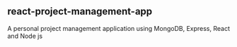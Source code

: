 ## react-project-management-app

A personal project management application using MongoDB, Express, React and Node js
